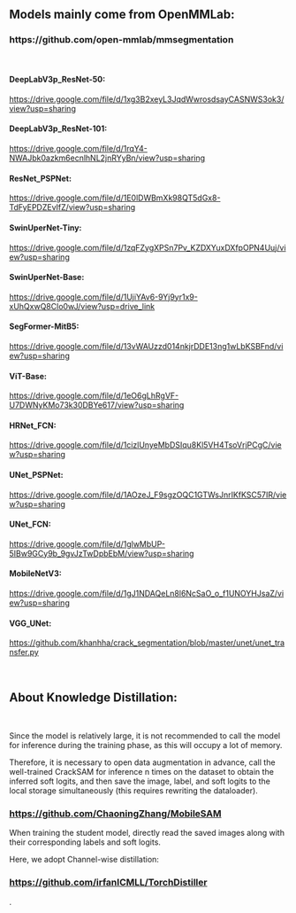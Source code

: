 <h2> Models mainly come from OpenMMLab: </h2>
<h3>https://github.com/open-mmlab/mmsegmentation</h3>

&nbsp;
<h4> DeepLabV3p_ResNet-50: </h4>

https://drive.google.com/file/d/1xg3B2xeyL3JqdWwrosdsayCASNWS3ok3/view?usp=sharing

<h4> DeepLabV3p_ResNet-101: </h4>

https://drive.google.com/file/d/1rqY4-NWAJbk0azkm6ecnlhNL2jnRYyBn/view?usp=sharing

<h4> ResNet_PSPNet: </h4>

https://drive.google.com/file/d/1E0lDWBmXk98QT5dGx8-TdFyEPDZEvIfZ/view?usp=sharing

<h4> SwinUperNet-Tiny: </h4>

https://drive.google.com/file/d/1zqFZygXPSn7Pv_KZDXYuxDXfpOPN4Uuj/view?usp=sharing

<h4> SwinUperNet-Base: </h4>

https://drive.google.com/file/d/1UjiYAv6-9Yj9yr1x9-xUhQxwQ8Clo0wJ/view?usp=drive_link

<h4> SegFormer-MitB5: </h4>

https://drive.google.com/file/d/13vWAUzzd014nkjrDDE13ng1wLbKSBFnd/view?usp=sharing

<h4> ViT-Base: </h4>

https://drive.google.com/file/d/1eO6gLhRgVF-U7DWNyKMo73k30DBYe617/view?usp=sharing

<h4> HRNet_FCN: </h4>

https://drive.google.com/file/d/1cizlUnyeMbDSIqu8Kl5VH4TsoVrjPCgC/view?usp=sharing

<h4> UNet_PSPNet: </h4>

https://drive.google.com/file/d/1AOzeJ_F9sgzOQC1GTWsJnrIKfKSC57IR/view?usp=sharing

<h4> UNet_FCN: </h4>

https://drive.google.com/file/d/1glwMbUP-5IBw9GCy9b_9gvJzTwDpbEbM/view?usp=sharing

<h4> MobileNetV3: </h4>

https://drive.google.com/file/d/1gJ1NDAQeLn8l6NcSaO_o_f1UNOYHJsaZ/view?usp=sharing

<h4> VGG_UNet: </h4>

https://github.com/khanhha/crack_segmentation/blob/master/unet/unet_transfer.py

&nbsp;

<h2> About Knowledge Distillation: </h2>

&nbsp;

Since the model is relatively large, it is not recommended to call the model for inference during the training phase, as this will occupy a lot of memory. 

Therefore, it is necessary to open data augmentation in advance, call the well-trained CrackSAM for inference n times on the dataset to obtain the inferred soft logits, and then save the image, label, and soft logits to the local storage simultaneously (this requires rewriting the dataloader). <h3>https://github.com/ChaoningZhang/MobileSAM</h3>

When training the student model, directly read the saved images along with their corresponding labels and soft logits.

Here, we adopt Channel-wise distillation: <h3>https://github.com/irfanICMLL/TorchDistiller</h3>.

